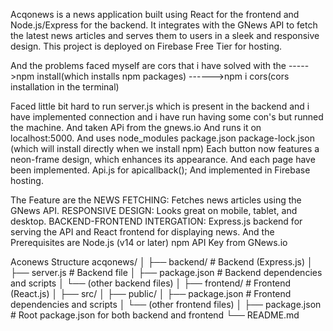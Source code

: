 Acqonews is a news application built using React for the frontend and Node.js/Express for the backend.
It integrates with the GNews API to fetch the latest news articles and serves them to users in a sleek and responsive design.
This project is deployed on Firebase Free Tier for hosting.

And the problems faced myself are cors that i have solved with the ----->npm install(which installs npm packages)
                                                                   ------>npm i cors(cors installation in the terminal)

 Faced little bit hard to run server.js which is present in the backend and i have implemented connection and i have run having some con's but runned the machine.
 And taken APi from the gnews.io
 And runs it on localhost:5000.
 And uses node_modules
 package.json 
 package-lock.json (which will install directly when we install npm)
Each button now features a neon-frame design, which enhances its appearance.
 And each page have been implemented.
 Api.js for apicallback();
 And implemented in Firebase hosting.
 

The Feature are the NEWS FETCHING: Fetches news articles using the GNews API.
RESPONSIVE DESIGN: Looks great on mobile, tablet, and desktop.
BACKEND-FRONTEND INTERGATION: Express.js backend for serving the API and React frontend for displaying news.
And the Prerequisites are 
Node.js (v14 or later)
npm
API Key from GNews.io




Aconews Structure
acqonews/
│
├── backend/              # Backend (Express.js)
│   ├── server.js         #  Backend file
│   ├── package.json      # Backend dependencies and scripts
│   └── (other backend files)
│
├── frontend/             # Frontend (React.js)
│   ├── src/
│   ├── public/
│   ├── package.json      # Frontend dependencies and scripts
│   └── (other frontend files)
│
├── package.json          # Root package.json for  both backend and frontend
└── README.md             
